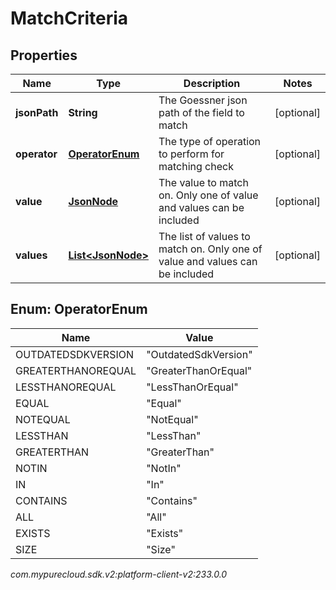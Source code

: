 # MatchCriteria


## Properties

| Name | Type | Description | Notes |
| ------------ | ------------- | ------------- | ------------- |
| **jsonPath** | **String** | The Goessner json path of the field to match |  [optional] |
| **operator** | [**OperatorEnum**](#Enum--OperatorEnum) | The type of operation to perform for matching check |  [optional] |
| **value** | [**JsonNode**](JsonNode) | The value to match on. Only one of value and values can be included |  [optional] |
| **values** | [**List&lt;JsonNode&gt;**](JsonNode) | The list of values to match on. Only one of value and values can be included |  [optional] |


## Enum: OperatorEnum

| Name | Value |
| ---- | ----- |
| OUTDATEDSDKVERSION | &quot;OutdatedSdkVersion&quot; | 
| GREATERTHANOREQUAL | &quot;GreaterThanOrEqual&quot; | 
| LESSTHANOREQUAL | &quot;LessThanOrEqual&quot; | 
| EQUAL | &quot;Equal&quot; | 
| NOTEQUAL | &quot;NotEqual&quot; | 
| LESSTHAN | &quot;LessThan&quot; | 
| GREATERTHAN | &quot;GreaterThan&quot; | 
| NOTIN | &quot;NotIn&quot; | 
| IN | &quot;In&quot; | 
| CONTAINS | &quot;Contains&quot; | 
| ALL | &quot;All&quot; | 
| EXISTS | &quot;Exists&quot; | 
| SIZE | &quot;Size&quot; | 




_com.mypurecloud.sdk.v2:platform-client-v2:233.0.0_
